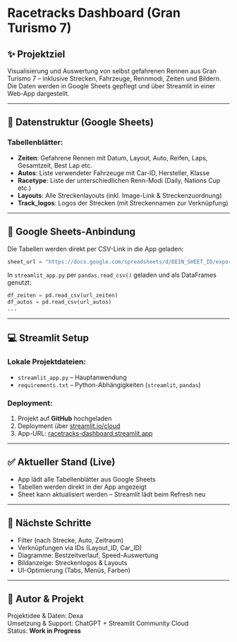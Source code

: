 # Racetracks Dashboard (Gran Turismo 7)

## ✨ Projektziel
Visualisierung und Auswertung von selbst gefahrenen Rennen aus Gran Turismo 7 – inklusive Strecken, Fahrzeuge, Rennmodi, Zeiten und Bildern. Die Daten werden in Google Sheets gepflegt und über Streamlit in einer Web-App dargestellt.

---

## 📂 Datenstruktur (Google Sheets)

### Tabellenblätter:
- **Zeiten**: Gefahrene Rennen mit Datum, Layout, Auto, Reifen, Laps, Gesamtzeit, Best Lap etc.
- **Autos**: Liste verwendeter Fahrzeuge mit Car-ID, Hersteller, Klasse
- **Racetype**: Liste der unterschiedlichen Renn-Modi (Daily, Nations Cup etc.)
- **Layouts**: Alle Streckenlayouts (inkl. Image-Link & Streckenzuordnung)
- **Track_logos**: Logos der Strecken (mit Streckennamen zur Verknüpfung)

---

## 🔗 Google Sheets-Anbindung

Die Tabellen werden direkt per CSV-Link in die App geladen:

```python
sheet_url = "https://docs.google.com/spreadsheets/d/DEIN_SHEET_ID/export?format=csv&gid=TABELLENBLATT_ID"
```

In `streamlit_app.py` per `pandas.read_csv()` geladen und als DataFrames genutzt:

```python
df_zeiten = pd.read_csv(url_zeiten)
df_autos = pd.read_csv(url_autos)
...
```

---

## 💻 Streamlit Setup

### Lokale Projektdateien:
- `streamlit_app.py` – Hauptanwendung
- `requirements.txt` – Python-Abhängigkeiten (`streamlit`, `pandas`)

### Deployment:
1. Projekt auf **GitHub** hochgeladen
2. Deployment über [streamlit.io/cloud](https://streamlit.io/cloud)
3. App-URL: [racetracks-dashboard.streamlit.app](https://racetracks-dashboard-4zcsrreq2ufpw9wvb5mm8q.streamlit.app/)

---

## ✅ Aktueller Stand (Live)
- App lädt alle Tabellenblätter aus Google Sheets
- Tabellen werden direkt in der App angezeigt
- Sheet kann aktualisiert werden – Streamlit lädt beim Refresh neu

---

## 🚀 Nächste Schritte
- Filter (nach Strecke, Auto, Zeitraum)
- Verknüpfungen via IDs (Layout_ID, Car_ID)
- Diagramme: Bestzeitverlauf, Speed-Auswertung
- Bildanzeige: Streckenlogos & Layouts
- UI-Optimierung (Tabs, Menüs, Farben)

---

## 💼 Autor & Projekt
Projektidee & Daten: Dexa  
Umsetzung & Support: ChatGPT + Streamlit Community Cloud  
Status: **Work in Progress**
